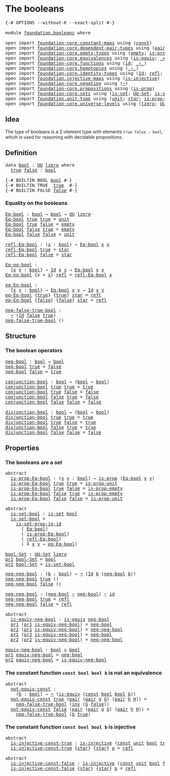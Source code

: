 # The booleans

<pre class="Agda"><a id="25" class="Symbol">{-#</a> <a id="29" class="Keyword">OPTIONS</a> <a id="37" class="Pragma">--without-K</a> <a id="49" class="Pragma">--exact-split</a> <a id="63" class="Symbol">#-}</a>

<a id="68" class="Keyword">module</a> <a id="75" href="foundation.booleans.html" class="Module">foundation.booleans</a> <a id="95" class="Keyword">where</a>

<a id="102" class="Keyword">open</a> <a id="107" class="Keyword">import</a> <a id="114" href="foundation-core.constant-maps.html" class="Module">foundation-core.constant-maps</a> <a id="144" class="Keyword">using</a> <a id="150" class="Symbol">(</a><a id="151" href="foundation-core.constant-maps.html#203" class="Function">const</a><a id="156" class="Symbol">)</a>
<a id="158" class="Keyword">open</a> <a id="163" class="Keyword">import</a> <a id="170" href="foundation-core.dependent-pair-types.html" class="Module">foundation-core.dependent-pair-types</a> <a id="207" class="Keyword">using</a> <a id="213" class="Symbol">(</a><a id="214" href="foundation-core.dependent-pair-types.html#575" class="InductiveConstructor">pair</a><a id="218" class="Symbol">;</a> <a id="220" href="foundation-core.dependent-pair-types.html#592" class="Field">pr1</a><a id="223" class="Symbol">;</a> <a id="225" href="foundation-core.dependent-pair-types.html#604" class="Field">pr2</a><a id="228" class="Symbol">)</a>
<a id="230" class="Keyword">open</a> <a id="235" class="Keyword">import</a> <a id="242" href="foundation-core.empty-types.html" class="Module">foundation-core.empty-types</a> <a id="270" class="Keyword">using</a> <a id="276" class="Symbol">(</a><a id="277" href="foundation-core.empty-types.html#1044" class="Datatype">empty</a><a id="282" class="Symbol">;</a> <a id="284" href="foundation-core.empty-types.html#2364" class="Function">is-prop-empty</a><a id="297" class="Symbol">)</a>
<a id="299" class="Keyword">open</a> <a id="304" class="Keyword">import</a> <a id="311" href="foundation-core.equivalences.html" class="Module">foundation-core.equivalences</a> <a id="340" class="Keyword">using</a> <a id="346" class="Symbol">(</a><a id="347" href="foundation-core.equivalences.html#1542" class="Function">is-equiv</a><a id="355" class="Symbol">;</a> <a id="357" href="foundation-core.equivalences.html#1607" class="Function Operator">_≃_</a><a id="360" class="Symbol">)</a>
<a id="362" class="Keyword">open</a> <a id="367" class="Keyword">import</a> <a id="374" href="foundation-core.functions.html" class="Module">foundation-core.functions</a> <a id="400" class="Keyword">using</a> <a id="406" class="Symbol">(</a><a id="407" href="foundation-core.functions.html#309" class="Function">id</a><a id="409" class="Symbol">;</a> <a id="411" href="foundation-core.functions.html#407" class="Function Operator">_∘_</a><a id="414" class="Symbol">)</a>
<a id="416" class="Keyword">open</a> <a id="421" class="Keyword">import</a> <a id="428" href="foundation-core.homotopies.html" class="Module">foundation-core.homotopies</a> <a id="455" class="Keyword">using</a> <a id="461" class="Symbol">(</a><a id="462" href="foundation-core.homotopies.html#545" class="Function Operator">_~_</a><a id="465" class="Symbol">)</a>
<a id="467" class="Keyword">open</a> <a id="472" class="Keyword">import</a> <a id="479" href="foundation-core.identity-types.html" class="Module">foundation-core.identity-types</a> <a id="510" class="Keyword">using</a> <a id="516" class="Symbol">(</a><a id="517" href="foundation-core.identity-types.html#1754" class="Datatype">Id</a><a id="519" class="Symbol">;</a> <a id="521" href="foundation-core.identity-types.html#1807" class="InductiveConstructor">refl</a><a id="525" class="Symbol">;</a> <a id="527" href="foundation-core.identity-types.html#2716" class="Function">inv</a><a id="530" class="Symbol">)</a>
<a id="532" class="Keyword">open</a> <a id="537" class="Keyword">import</a> <a id="544" href="foundation.injective-maps.html" class="Module">foundation.injective-maps</a> <a id="570" class="Keyword">using</a> <a id="576" class="Symbol">(</a><a id="577" href="foundation.injective-maps.html#1295" class="Function">is-injective</a><a id="589" class="Symbol">)</a>
<a id="591" class="Keyword">open</a> <a id="596" class="Keyword">import</a> <a id="603" href="foundation-core.negation.html" class="Module">foundation-core.negation</a> <a id="628" class="Keyword">using</a> <a id="634" class="Symbol">(</a><a id="635" href="foundation-core.negation.html#452" class="Function">¬</a><a id="636" class="Symbol">)</a>
<a id="638" class="Keyword">open</a> <a id="643" class="Keyword">import</a> <a id="650" href="foundation-core.propositions.html" class="Module">foundation-core.propositions</a> <a id="679" class="Keyword">using</a> <a id="685" class="Symbol">(</a><a id="686" href="foundation-core.propositions.html#1295" class="Function">is-prop</a><a id="693" class="Symbol">)</a>
<a id="695" class="Keyword">open</a> <a id="700" class="Keyword">import</a> <a id="707" href="foundation-core.sets.html" class="Module">foundation-core.sets</a> <a id="728" class="Keyword">using</a> <a id="734" class="Symbol">(</a><a id="735" href="foundation-core.sets.html#1099" class="Function">is-set</a><a id="741" class="Symbol">;</a> <a id="743" href="foundation-core.sets.html#1177" class="Function">UU-Set</a><a id="749" class="Symbol">;</a> <a id="751" href="foundation-core.sets.html#2779" class="Function">is-set-prop-in-id</a><a id="768" class="Symbol">)</a>
<a id="770" class="Keyword">open</a> <a id="775" class="Keyword">import</a> <a id="782" href="foundation.unit-type.html" class="Module">foundation.unit-type</a> <a id="803" class="Keyword">using</a> <a id="809" class="Symbol">(</a><a id="810" href="foundation.unit-type.html#1075" class="Datatype">unit</a><a id="814" class="Symbol">;</a> <a id="816" href="foundation.unit-type.html#1099" class="InductiveConstructor">star</a><a id="820" class="Symbol">;</a> <a id="822" href="foundation.unit-type.html#2889" class="Function">is-prop-unit</a><a id="834" class="Symbol">)</a>
<a id="836" class="Keyword">open</a> <a id="841" class="Keyword">import</a> <a id="848" href="foundation-core.universe-levels.html" class="Module">foundation-core.universe-levels</a> <a id="880" class="Keyword">using</a> <a id="886" class="Symbol">(</a><a id="887" href="Agda.Primitive.html#764" class="Primitive">lzero</a><a id="892" class="Symbol">;</a> <a id="894" href="foundation-core.universe-levels.html#222" class="Primitive">UU</a><a id="896" class="Symbol">)</a>
</pre>
## Idea

The type of booleans is a 2-element type with elements `true false : bool`, which is used for reasoning with decidable propositions.

## Definition

<pre class="Agda"><a id="1069" class="Keyword">data</a> <a id="bool"></a><a id="1074" href="foundation.booleans.html#1074" class="Datatype">bool</a> <a id="1079" class="Symbol">:</a> <a id="1081" href="foundation-core.universe-levels.html#222" class="Primitive">UU</a> <a id="1084" href="Agda.Primitive.html#764" class="Primitive">lzero</a> <a id="1090" class="Keyword">where</a>
  <a id="bool.true"></a><a id="1098" href="foundation.booleans.html#1098" class="InductiveConstructor">true</a> <a id="bool.false"></a><a id="1103" href="foundation.booleans.html#1103" class="InductiveConstructor">false</a> <a id="1109" class="Symbol">:</a> <a id="1111" href="foundation.booleans.html#1074" class="Datatype">bool</a>

<a id="1117" class="Symbol">{-#</a> <a id="1121" class="Keyword">BUILTIN</a> <a id="1129" class="Keyword">BOOL</a> <a id="1134" href="foundation.booleans.html#1074" class="Datatype">bool</a> <a id="1139" class="Symbol">#-}</a>
<a id="1143" class="Symbol">{-#</a> <a id="1147" class="Keyword">BUILTIN</a> <a id="1155" class="Keyword">TRUE</a>  <a id="1161" href="foundation.booleans.html#1098" class="InductiveConstructor">true</a>  <a id="1167" class="Symbol">#-}</a>
<a id="1171" class="Symbol">{-#</a> <a id="1175" class="Keyword">BUILTIN</a> <a id="1183" class="Keyword">FALSE</a> <a id="1189" href="foundation.booleans.html#1103" class="InductiveConstructor">false</a> <a id="1195" class="Symbol">#-}</a>
</pre>
### Equality on the booleans

<pre class="Agda"><a id="Eq-bool"></a><a id="1242" href="foundation.booleans.html#1242" class="Function">Eq-bool</a> <a id="1250" class="Symbol">:</a> <a id="1252" href="foundation.booleans.html#1074" class="Datatype">bool</a> <a id="1257" class="Symbol">→</a> <a id="1259" href="foundation.booleans.html#1074" class="Datatype">bool</a> <a id="1264" class="Symbol">→</a> <a id="1266" href="foundation-core.universe-levels.html#222" class="Primitive">UU</a> <a id="1269" href="Agda.Primitive.html#764" class="Primitive">lzero</a>
<a id="1275" href="foundation.booleans.html#1242" class="Function">Eq-bool</a> <a id="1283" href="foundation.booleans.html#1098" class="InductiveConstructor">true</a> <a id="1288" href="foundation.booleans.html#1098" class="InductiveConstructor">true</a> <a id="1293" class="Symbol">=</a> <a id="1295" href="foundation.unit-type.html#1075" class="Datatype">unit</a>
<a id="1300" href="foundation.booleans.html#1242" class="Function">Eq-bool</a> <a id="1308" href="foundation.booleans.html#1098" class="InductiveConstructor">true</a> <a id="1313" href="foundation.booleans.html#1103" class="InductiveConstructor">false</a> <a id="1319" class="Symbol">=</a> <a id="1321" href="foundation-core.empty-types.html#1044" class="Datatype">empty</a>
<a id="1327" href="foundation.booleans.html#1242" class="Function">Eq-bool</a> <a id="1335" href="foundation.booleans.html#1103" class="InductiveConstructor">false</a> <a id="1341" href="foundation.booleans.html#1098" class="InductiveConstructor">true</a> <a id="1346" class="Symbol">=</a> <a id="1348" href="foundation-core.empty-types.html#1044" class="Datatype">empty</a>
<a id="1354" href="foundation.booleans.html#1242" class="Function">Eq-bool</a> <a id="1362" href="foundation.booleans.html#1103" class="InductiveConstructor">false</a> <a id="1368" href="foundation.booleans.html#1103" class="InductiveConstructor">false</a> <a id="1374" class="Symbol">=</a> <a id="1376" href="foundation.unit-type.html#1075" class="Datatype">unit</a>

<a id="refl-Eq-bool"></a><a id="1382" href="foundation.booleans.html#1382" class="Function">refl-Eq-bool</a> <a id="1395" class="Symbol">:</a> <a id="1397" class="Symbol">(</a><a id="1398" href="foundation.booleans.html#1398" class="Bound">x</a> <a id="1400" class="Symbol">:</a> <a id="1402" href="foundation.booleans.html#1074" class="Datatype">bool</a><a id="1406" class="Symbol">)</a> <a id="1408" class="Symbol">→</a> <a id="1410" href="foundation.booleans.html#1242" class="Function">Eq-bool</a> <a id="1418" href="foundation.booleans.html#1398" class="Bound">x</a> <a id="1420" href="foundation.booleans.html#1398" class="Bound">x</a>
<a id="1422" href="foundation.booleans.html#1382" class="Function">refl-Eq-bool</a> <a id="1435" href="foundation.booleans.html#1098" class="InductiveConstructor">true</a> <a id="1440" class="Symbol">=</a> <a id="1442" href="foundation.unit-type.html#1099" class="InductiveConstructor">star</a>
<a id="1447" href="foundation.booleans.html#1382" class="Function">refl-Eq-bool</a> <a id="1460" href="foundation.booleans.html#1103" class="InductiveConstructor">false</a> <a id="1466" class="Symbol">=</a> <a id="1468" href="foundation.unit-type.html#1099" class="InductiveConstructor">star</a>

<a id="Eq-eq-bool"></a><a id="1474" href="foundation.booleans.html#1474" class="Function">Eq-eq-bool</a> <a id="1485" class="Symbol">:</a>
  <a id="1489" class="Symbol">{</a><a id="1490" href="foundation.booleans.html#1490" class="Bound">x</a> <a id="1492" href="foundation.booleans.html#1492" class="Bound">y</a> <a id="1494" class="Symbol">:</a> <a id="1496" href="foundation.booleans.html#1074" class="Datatype">bool</a><a id="1500" class="Symbol">}</a> <a id="1502" class="Symbol">→</a> <a id="1504" href="foundation-core.identity-types.html#1754" class="Datatype">Id</a> <a id="1507" href="foundation.booleans.html#1490" class="Bound">x</a> <a id="1509" href="foundation.booleans.html#1492" class="Bound">y</a> <a id="1511" class="Symbol">→</a> <a id="1513" href="foundation.booleans.html#1242" class="Function">Eq-bool</a> <a id="1521" href="foundation.booleans.html#1490" class="Bound">x</a> <a id="1523" href="foundation.booleans.html#1492" class="Bound">y</a>
<a id="1525" href="foundation.booleans.html#1474" class="Function">Eq-eq-bool</a> <a id="1536" class="Symbol">{</a><a id="1537" class="Argument">x</a> <a id="1539" class="Symbol">=</a> <a id="1541" href="foundation.booleans.html#1541" class="Bound">x</a><a id="1542" class="Symbol">}</a> <a id="1544" href="foundation-core.identity-types.html#1807" class="InductiveConstructor">refl</a> <a id="1549" class="Symbol">=</a> <a id="1551" href="foundation.booleans.html#1382" class="Function">refl-Eq-bool</a> <a id="1564" href="foundation.booleans.html#1541" class="Bound">x</a>

<a id="eq-Eq-bool"></a><a id="1567" href="foundation.booleans.html#1567" class="Function">eq-Eq-bool</a> <a id="1578" class="Symbol">:</a>
  <a id="1582" class="Symbol">{</a><a id="1583" href="foundation.booleans.html#1583" class="Bound">x</a> <a id="1585" href="foundation.booleans.html#1585" class="Bound">y</a> <a id="1587" class="Symbol">:</a> <a id="1589" href="foundation.booleans.html#1074" class="Datatype">bool</a><a id="1593" class="Symbol">}</a> <a id="1595" class="Symbol">→</a> <a id="1597" href="foundation.booleans.html#1242" class="Function">Eq-bool</a> <a id="1605" href="foundation.booleans.html#1583" class="Bound">x</a> <a id="1607" href="foundation.booleans.html#1585" class="Bound">y</a> <a id="1609" class="Symbol">→</a> <a id="1611" href="foundation-core.identity-types.html#1754" class="Datatype">Id</a> <a id="1614" href="foundation.booleans.html#1583" class="Bound">x</a> <a id="1616" href="foundation.booleans.html#1585" class="Bound">y</a>
<a id="1618" href="foundation.booleans.html#1567" class="Function">eq-Eq-bool</a> <a id="1629" class="Symbol">{</a><a id="1630" href="foundation.booleans.html#1098" class="InductiveConstructor">true</a><a id="1634" class="Symbol">}</a> <a id="1636" class="Symbol">{</a><a id="1637" href="foundation.booleans.html#1098" class="InductiveConstructor">true</a><a id="1641" class="Symbol">}</a> <a id="1643" href="foundation.unit-type.html#1099" class="InductiveConstructor">star</a> <a id="1648" class="Symbol">=</a> <a id="1650" href="foundation-core.identity-types.html#1807" class="InductiveConstructor">refl</a>
<a id="1655" href="foundation.booleans.html#1567" class="Function">eq-Eq-bool</a> <a id="1666" class="Symbol">{</a><a id="1667" href="foundation.booleans.html#1103" class="InductiveConstructor">false</a><a id="1672" class="Symbol">}</a> <a id="1674" class="Symbol">{</a><a id="1675" href="foundation.booleans.html#1103" class="InductiveConstructor">false</a><a id="1680" class="Symbol">}</a> <a id="1682" href="foundation.unit-type.html#1099" class="InductiveConstructor">star</a> <a id="1687" class="Symbol">=</a> <a id="1689" href="foundation-core.identity-types.html#1807" class="InductiveConstructor">refl</a>

<a id="neq-false-true-bool"></a><a id="1695" href="foundation.booleans.html#1695" class="Function">neq-false-true-bool</a> <a id="1715" class="Symbol">:</a>
  <a id="1719" href="foundation-core.negation.html#452" class="Function">¬</a> <a id="1721" class="Symbol">(</a><a id="1722" href="foundation-core.identity-types.html#1754" class="Datatype">Id</a> <a id="1725" href="foundation.booleans.html#1103" class="InductiveConstructor">false</a> <a id="1731" href="foundation.booleans.html#1098" class="InductiveConstructor">true</a><a id="1735" class="Symbol">)</a>
<a id="1737" href="foundation.booleans.html#1695" class="Function">neq-false-true-bool</a> <a id="1757" class="Symbol">()</a>
</pre>
## Structure

### The boolean operators

<pre class="Agda"><a id="neg-bool"></a><a id="1814" href="foundation.booleans.html#1814" class="Function">neg-bool</a> <a id="1823" class="Symbol">:</a> <a id="1825" href="foundation.booleans.html#1074" class="Datatype">bool</a> <a id="1830" class="Symbol">→</a> <a id="1832" href="foundation.booleans.html#1074" class="Datatype">bool</a>
<a id="1837" href="foundation.booleans.html#1814" class="Function">neg-bool</a> <a id="1846" href="foundation.booleans.html#1098" class="InductiveConstructor">true</a> <a id="1851" class="Symbol">=</a> <a id="1853" href="foundation.booleans.html#1103" class="InductiveConstructor">false</a>
<a id="1859" href="foundation.booleans.html#1814" class="Function">neg-bool</a> <a id="1868" href="foundation.booleans.html#1103" class="InductiveConstructor">false</a> <a id="1874" class="Symbol">=</a> <a id="1876" href="foundation.booleans.html#1098" class="InductiveConstructor">true</a>

<a id="conjunction-bool"></a><a id="1882" href="foundation.booleans.html#1882" class="Function">conjunction-bool</a> <a id="1899" class="Symbol">:</a> <a id="1901" href="foundation.booleans.html#1074" class="Datatype">bool</a> <a id="1906" class="Symbol">→</a> <a id="1908" class="Symbol">(</a><a id="1909" href="foundation.booleans.html#1074" class="Datatype">bool</a> <a id="1914" class="Symbol">→</a> <a id="1916" href="foundation.booleans.html#1074" class="Datatype">bool</a><a id="1920" class="Symbol">)</a>
<a id="1922" href="foundation.booleans.html#1882" class="Function">conjunction-bool</a> <a id="1939" href="foundation.booleans.html#1098" class="InductiveConstructor">true</a> <a id="1944" href="foundation.booleans.html#1098" class="InductiveConstructor">true</a> <a id="1949" class="Symbol">=</a> <a id="1951" href="foundation.booleans.html#1098" class="InductiveConstructor">true</a>
<a id="1956" href="foundation.booleans.html#1882" class="Function">conjunction-bool</a> <a id="1973" href="foundation.booleans.html#1098" class="InductiveConstructor">true</a> <a id="1978" href="foundation.booleans.html#1103" class="InductiveConstructor">false</a> <a id="1984" class="Symbol">=</a> <a id="1986" href="foundation.booleans.html#1103" class="InductiveConstructor">false</a>
<a id="1992" href="foundation.booleans.html#1882" class="Function">conjunction-bool</a> <a id="2009" href="foundation.booleans.html#1103" class="InductiveConstructor">false</a> <a id="2015" href="foundation.booleans.html#1098" class="InductiveConstructor">true</a> <a id="2020" class="Symbol">=</a> <a id="2022" href="foundation.booleans.html#1103" class="InductiveConstructor">false</a>
<a id="2028" href="foundation.booleans.html#1882" class="Function">conjunction-bool</a> <a id="2045" href="foundation.booleans.html#1103" class="InductiveConstructor">false</a> <a id="2051" href="foundation.booleans.html#1103" class="InductiveConstructor">false</a> <a id="2057" class="Symbol">=</a> <a id="2059" href="foundation.booleans.html#1103" class="InductiveConstructor">false</a>

<a id="disjunction-bool"></a><a id="2066" href="foundation.booleans.html#2066" class="Function">disjunction-bool</a> <a id="2083" class="Symbol">:</a> <a id="2085" href="foundation.booleans.html#1074" class="Datatype">bool</a> <a id="2090" class="Symbol">→</a> <a id="2092" class="Symbol">(</a><a id="2093" href="foundation.booleans.html#1074" class="Datatype">bool</a> <a id="2098" class="Symbol">→</a> <a id="2100" href="foundation.booleans.html#1074" class="Datatype">bool</a><a id="2104" class="Symbol">)</a>
<a id="2106" href="foundation.booleans.html#2066" class="Function">disjunction-bool</a> <a id="2123" href="foundation.booleans.html#1098" class="InductiveConstructor">true</a> <a id="2128" href="foundation.booleans.html#1098" class="InductiveConstructor">true</a> <a id="2133" class="Symbol">=</a> <a id="2135" href="foundation.booleans.html#1098" class="InductiveConstructor">true</a>
<a id="2140" href="foundation.booleans.html#2066" class="Function">disjunction-bool</a> <a id="2157" href="foundation.booleans.html#1098" class="InductiveConstructor">true</a> <a id="2162" href="foundation.booleans.html#1103" class="InductiveConstructor">false</a> <a id="2168" class="Symbol">=</a> <a id="2170" href="foundation.booleans.html#1098" class="InductiveConstructor">true</a>
<a id="2175" href="foundation.booleans.html#2066" class="Function">disjunction-bool</a> <a id="2192" href="foundation.booleans.html#1103" class="InductiveConstructor">false</a> <a id="2198" href="foundation.booleans.html#1098" class="InductiveConstructor">true</a> <a id="2203" class="Symbol">=</a> <a id="2205" href="foundation.booleans.html#1098" class="InductiveConstructor">true</a>
<a id="2210" href="foundation.booleans.html#2066" class="Function">disjunction-bool</a> <a id="2227" href="foundation.booleans.html#1103" class="InductiveConstructor">false</a> <a id="2233" href="foundation.booleans.html#1103" class="InductiveConstructor">false</a> <a id="2239" class="Symbol">=</a> <a id="2241" href="foundation.booleans.html#1103" class="InductiveConstructor">false</a>
</pre>
## Properties

### The booleans are a set

<pre class="Agda"><a id="2303" class="Keyword">abstract</a>
  <a id="is-prop-Eq-bool"></a><a id="2314" href="foundation.booleans.html#2314" class="Function">is-prop-Eq-bool</a> <a id="2330" class="Symbol">:</a> <a id="2332" class="Symbol">(</a><a id="2333" href="foundation.booleans.html#2333" class="Bound">x</a> <a id="2335" href="foundation.booleans.html#2335" class="Bound">y</a> <a id="2337" class="Symbol">:</a> <a id="2339" href="foundation.booleans.html#1074" class="Datatype">bool</a><a id="2343" class="Symbol">)</a> <a id="2345" class="Symbol">→</a> <a id="2347" href="foundation-core.propositions.html#1295" class="Function">is-prop</a> <a id="2355" class="Symbol">(</a><a id="2356" href="foundation.booleans.html#1242" class="Function">Eq-bool</a> <a id="2364" href="foundation.booleans.html#2333" class="Bound">x</a> <a id="2366" href="foundation.booleans.html#2335" class="Bound">y</a><a id="2367" class="Symbol">)</a>
  <a id="2371" href="foundation.booleans.html#2314" class="Function">is-prop-Eq-bool</a> <a id="2387" href="foundation.booleans.html#1098" class="InductiveConstructor">true</a> <a id="2392" href="foundation.booleans.html#1098" class="InductiveConstructor">true</a> <a id="2397" class="Symbol">=</a> <a id="2399" href="foundation.unit-type.html#2889" class="Function">is-prop-unit</a>
  <a id="2414" href="foundation.booleans.html#2314" class="Function">is-prop-Eq-bool</a> <a id="2430" href="foundation.booleans.html#1098" class="InductiveConstructor">true</a> <a id="2435" href="foundation.booleans.html#1103" class="InductiveConstructor">false</a> <a id="2441" class="Symbol">=</a> <a id="2443" href="foundation-core.empty-types.html#2364" class="Function">is-prop-empty</a>
  <a id="2459" href="foundation.booleans.html#2314" class="Function">is-prop-Eq-bool</a> <a id="2475" href="foundation.booleans.html#1103" class="InductiveConstructor">false</a> <a id="2481" href="foundation.booleans.html#1098" class="InductiveConstructor">true</a> <a id="2486" class="Symbol">=</a> <a id="2488" href="foundation-core.empty-types.html#2364" class="Function">is-prop-empty</a>
  <a id="2504" href="foundation.booleans.html#2314" class="Function">is-prop-Eq-bool</a> <a id="2520" href="foundation.booleans.html#1103" class="InductiveConstructor">false</a> <a id="2526" href="foundation.booleans.html#1103" class="InductiveConstructor">false</a> <a id="2532" class="Symbol">=</a> <a id="2534" href="foundation.unit-type.html#2889" class="Function">is-prop-unit</a>

<a id="2548" class="Keyword">abstract</a>
  <a id="is-set-bool"></a><a id="2559" href="foundation.booleans.html#2559" class="Function">is-set-bool</a> <a id="2571" class="Symbol">:</a> <a id="2573" href="foundation-core.sets.html#1099" class="Function">is-set</a> <a id="2580" href="foundation.booleans.html#1074" class="Datatype">bool</a>
  <a id="2587" href="foundation.booleans.html#2559" class="Function">is-set-bool</a> <a id="2599" class="Symbol">=</a>
    <a id="2605" href="foundation-core.sets.html#2779" class="Function">is-set-prop-in-id</a>
      <a id="2629" class="Symbol">(</a> <a id="2631" href="foundation.booleans.html#1242" class="Function">Eq-bool</a><a id="2638" class="Symbol">)</a>
      <a id="2646" class="Symbol">(</a> <a id="2648" href="foundation.booleans.html#2314" class="Function">is-prop-Eq-bool</a><a id="2663" class="Symbol">)</a>
      <a id="2671" class="Symbol">(</a> <a id="2673" href="foundation.booleans.html#1382" class="Function">refl-Eq-bool</a><a id="2685" class="Symbol">)</a>
      <a id="2693" class="Symbol">(</a> <a id="2695" class="Symbol">λ</a> <a id="2697" href="foundation.booleans.html#2697" class="Bound">x</a> <a id="2699" href="foundation.booleans.html#2699" class="Bound">y</a> <a id="2701" class="Symbol">→</a> <a id="2703" href="foundation.booleans.html#1567" class="Function">eq-Eq-bool</a><a id="2713" class="Symbol">)</a>

<a id="bool-Set"></a><a id="2716" href="foundation.booleans.html#2716" class="Function">bool-Set</a> <a id="2725" class="Symbol">:</a> <a id="2727" href="foundation-core.sets.html#1177" class="Function">UU-Set</a> <a id="2734" href="Agda.Primitive.html#764" class="Primitive">lzero</a>
<a id="2740" href="foundation-core.dependent-pair-types.html#592" class="Field">pr1</a> <a id="2744" href="foundation.booleans.html#2716" class="Function">bool-Set</a> <a id="2753" class="Symbol">=</a> <a id="2755" href="foundation.booleans.html#1074" class="Datatype">bool</a>
<a id="2760" href="foundation-core.dependent-pair-types.html#604" class="Field">pr2</a> <a id="2764" href="foundation.booleans.html#2716" class="Function">bool-Set</a> <a id="2773" class="Symbol">=</a> <a id="2775" href="foundation.booleans.html#2559" class="Function">is-set-bool</a>
</pre>

<pre class="Agda"><a id="neq-neg-bool"></a><a id="2801" href="foundation.booleans.html#2801" class="Function">neq-neg-bool</a> <a id="2814" class="Symbol">:</a> <a id="2816" class="Symbol">(</a><a id="2817" href="foundation.booleans.html#2817" class="Bound">b</a> <a id="2819" class="Symbol">:</a> <a id="2821" href="foundation.booleans.html#1074" class="Datatype">bool</a><a id="2825" class="Symbol">)</a> <a id="2827" class="Symbol">→</a> <a id="2829" href="foundation-core.negation.html#452" class="Function">¬</a> <a id="2831" class="Symbol">(</a><a id="2832" href="foundation-core.identity-types.html#1754" class="Datatype">Id</a> <a id="2835" href="foundation.booleans.html#2817" class="Bound">b</a> <a id="2837" class="Symbol">(</a><a id="2838" href="foundation.booleans.html#1814" class="Function">neg-bool</a> <a id="2847" href="foundation.booleans.html#2817" class="Bound">b</a><a id="2848" class="Symbol">))</a>
<a id="2851" href="foundation.booleans.html#2801" class="Function">neq-neg-bool</a> <a id="2864" href="foundation.booleans.html#1098" class="InductiveConstructor">true</a> <a id="2869" class="Symbol">()</a>
<a id="2872" href="foundation.booleans.html#2801" class="Function">neq-neg-bool</a> <a id="2885" href="foundation.booleans.html#1103" class="InductiveConstructor">false</a> <a id="2891" class="Symbol">()</a>

<a id="neg-neg-bool"></a><a id="2895" href="foundation.booleans.html#2895" class="Function">neg-neg-bool</a> <a id="2908" class="Symbol">:</a> <a id="2910" class="Symbol">(</a><a id="2911" href="foundation.booleans.html#1814" class="Function">neg-bool</a> <a id="2920" href="foundation-core.functions.html#407" class="Function Operator">∘</a> <a id="2922" href="foundation.booleans.html#1814" class="Function">neg-bool</a><a id="2930" class="Symbol">)</a> <a id="2932" href="foundation-core.homotopies.html#545" class="Function Operator">~</a> <a id="2934" href="foundation-core.functions.html#309" class="Function">id</a>
<a id="2937" href="foundation.booleans.html#2895" class="Function">neg-neg-bool</a> <a id="2950" href="foundation.booleans.html#1098" class="InductiveConstructor">true</a> <a id="2955" class="Symbol">=</a> <a id="2957" href="foundation-core.identity-types.html#1807" class="InductiveConstructor">refl</a>
<a id="2962" href="foundation.booleans.html#2895" class="Function">neg-neg-bool</a> <a id="2975" href="foundation.booleans.html#1103" class="InductiveConstructor">false</a> <a id="2981" class="Symbol">=</a> <a id="2983" href="foundation-core.identity-types.html#1807" class="InductiveConstructor">refl</a>

<a id="2989" class="Keyword">abstract</a>
  <a id="is-equiv-neg-bool"></a><a id="3000" href="foundation.booleans.html#3000" class="Function">is-equiv-neg-bool</a> <a id="3018" class="Symbol">:</a> <a id="3020" href="foundation-core.equivalences.html#1542" class="Function">is-equiv</a> <a id="3029" href="foundation.booleans.html#1814" class="Function">neg-bool</a>
  <a id="3040" href="foundation-core.dependent-pair-types.html#592" class="Field">pr1</a> <a id="3044" class="Symbol">(</a><a id="3045" href="foundation-core.dependent-pair-types.html#592" class="Field">pr1</a> <a id="3049" href="foundation.booleans.html#3000" class="Function">is-equiv-neg-bool</a><a id="3066" class="Symbol">)</a> <a id="3068" class="Symbol">=</a> <a id="3070" href="foundation.booleans.html#1814" class="Function">neg-bool</a>
  <a id="3081" href="foundation-core.dependent-pair-types.html#604" class="Field">pr2</a> <a id="3085" class="Symbol">(</a><a id="3086" href="foundation-core.dependent-pair-types.html#592" class="Field">pr1</a> <a id="3090" href="foundation.booleans.html#3000" class="Function">is-equiv-neg-bool</a><a id="3107" class="Symbol">)</a> <a id="3109" class="Symbol">=</a> <a id="3111" href="foundation.booleans.html#2895" class="Function">neg-neg-bool</a>
  <a id="3126" href="foundation-core.dependent-pair-types.html#592" class="Field">pr1</a> <a id="3130" class="Symbol">(</a><a id="3131" href="foundation-core.dependent-pair-types.html#604" class="Field">pr2</a> <a id="3135" href="foundation.booleans.html#3000" class="Function">is-equiv-neg-bool</a><a id="3152" class="Symbol">)</a> <a id="3154" class="Symbol">=</a> <a id="3156" href="foundation.booleans.html#1814" class="Function">neg-bool</a>
  <a id="3167" href="foundation-core.dependent-pair-types.html#604" class="Field">pr2</a> <a id="3171" class="Symbol">(</a><a id="3172" href="foundation-core.dependent-pair-types.html#604" class="Field">pr2</a> <a id="3176" href="foundation.booleans.html#3000" class="Function">is-equiv-neg-bool</a><a id="3193" class="Symbol">)</a> <a id="3195" class="Symbol">=</a> <a id="3197" href="foundation.booleans.html#2895" class="Function">neg-neg-bool</a>

<a id="equiv-neg-bool"></a><a id="3211" href="foundation.booleans.html#3211" class="Function">equiv-neg-bool</a> <a id="3226" class="Symbol">:</a> <a id="3228" href="foundation.booleans.html#1074" class="Datatype">bool</a> <a id="3233" href="foundation-core.equivalences.html#1607" class="Function Operator">≃</a> <a id="3235" href="foundation.booleans.html#1074" class="Datatype">bool</a>
<a id="3240" href="foundation-core.dependent-pair-types.html#592" class="Field">pr1</a> <a id="3244" href="foundation.booleans.html#3211" class="Function">equiv-neg-bool</a> <a id="3259" class="Symbol">=</a> <a id="3261" href="foundation.booleans.html#1814" class="Function">neg-bool</a>
<a id="3270" href="foundation-core.dependent-pair-types.html#604" class="Field">pr2</a> <a id="3274" href="foundation.booleans.html#3211" class="Function">equiv-neg-bool</a> <a id="3289" class="Symbol">=</a> <a id="3291" href="foundation.booleans.html#3000" class="Function">is-equiv-neg-bool</a>
</pre>
### The constant function `const bool bool b` is not an equivalence

<pre class="Agda"><a id="3391" class="Keyword">abstract</a>
  <a id="not-equiv-const"></a><a id="3402" href="foundation.booleans.html#3402" class="Function">not-equiv-const</a> <a id="3418" class="Symbol">:</a>
    <a id="3424" class="Symbol">(</a><a id="3425" href="foundation.booleans.html#3425" class="Bound">b</a> <a id="3427" class="Symbol">:</a> <a id="3429" href="foundation.booleans.html#1074" class="Datatype">bool</a><a id="3433" class="Symbol">)</a> <a id="3435" class="Symbol">→</a> <a id="3437" href="foundation-core.negation.html#452" class="Function">¬</a> <a id="3439" class="Symbol">(</a><a id="3440" href="foundation-core.equivalences.html#1542" class="Function">is-equiv</a> <a id="3449" class="Symbol">(</a><a id="3450" href="foundation-core.constant-maps.html#203" class="Function">const</a> <a id="3456" href="foundation.booleans.html#1074" class="Datatype">bool</a> <a id="3461" href="foundation.booleans.html#1074" class="Datatype">bool</a> <a id="3466" href="foundation.booleans.html#3425" class="Bound">b</a><a id="3467" class="Symbol">))</a>
  <a id="3472" href="foundation.booleans.html#3402" class="Function">not-equiv-const</a> <a id="3488" href="foundation.booleans.html#1098" class="InductiveConstructor">true</a> <a id="3493" class="Symbol">(</a><a id="3494" href="foundation-core.dependent-pair-types.html#575" class="InductiveConstructor">pair</a> <a id="3499" class="Symbol">(</a><a id="3500" href="foundation-core.dependent-pair-types.html#575" class="InductiveConstructor">pair</a> <a id="3505" href="foundation.booleans.html#3505" class="Bound">g</a> <a id="3507" href="foundation.booleans.html#3507" class="Bound">G</a><a id="3508" class="Symbol">)</a> <a id="3510" class="Symbol">(</a><a id="3511" href="foundation-core.dependent-pair-types.html#575" class="InductiveConstructor">pair</a> <a id="3516" href="foundation.booleans.html#3516" class="Bound">h</a> <a id="3518" href="foundation.booleans.html#3518" class="Bound">H</a><a id="3519" class="Symbol">))</a> <a id="3522" class="Symbol">=</a>
    <a id="3528" href="foundation.booleans.html#1695" class="Function">neq-false-true-bool</a> <a id="3548" class="Symbol">(</a><a id="3549" href="foundation-core.identity-types.html#2716" class="Function">inv</a> <a id="3553" class="Symbol">(</a><a id="3554" href="foundation.booleans.html#3507" class="Bound">G</a> <a id="3556" href="foundation.booleans.html#1103" class="InductiveConstructor">false</a><a id="3561" class="Symbol">))</a>
  <a id="3566" href="foundation.booleans.html#3402" class="Function">not-equiv-const</a> <a id="3582" href="foundation.booleans.html#1103" class="InductiveConstructor">false</a> <a id="3588" class="Symbol">(</a><a id="3589" href="foundation-core.dependent-pair-types.html#575" class="InductiveConstructor">pair</a> <a id="3594" class="Symbol">(</a><a id="3595" href="foundation-core.dependent-pair-types.html#575" class="InductiveConstructor">pair</a> <a id="3600" href="foundation.booleans.html#3600" class="Bound">g</a> <a id="3602" href="foundation.booleans.html#3602" class="Bound">G</a><a id="3603" class="Symbol">)</a> <a id="3605" class="Symbol">(</a><a id="3606" href="foundation-core.dependent-pair-types.html#575" class="InductiveConstructor">pair</a> <a id="3611" href="foundation.booleans.html#3611" class="Bound">h</a> <a id="3613" href="foundation.booleans.html#3613" class="Bound">H</a><a id="3614" class="Symbol">))</a> <a id="3617" class="Symbol">=</a>
    <a id="3623" href="foundation.booleans.html#1695" class="Function">neq-false-true-bool</a> <a id="3643" class="Symbol">(</a><a id="3644" href="foundation.booleans.html#3602" class="Bound">G</a> <a id="3646" href="foundation.booleans.html#1098" class="InductiveConstructor">true</a><a id="3650" class="Symbol">)</a>
</pre>
### The constant function `const bool bool b` is injective

<pre class="Agda"><a id="3725" class="Keyword">abstract</a>
  <a id="is-injective-const-true"></a><a id="3736" href="foundation.booleans.html#3736" class="Function">is-injective-const-true</a> <a id="3760" class="Symbol">:</a> <a id="3762" href="foundation.injective-maps.html#1295" class="Function">is-injective</a> <a id="3775" class="Symbol">(</a><a id="3776" href="foundation-core.constant-maps.html#203" class="Function">const</a> <a id="3782" href="foundation.unit-type.html#1075" class="Datatype">unit</a> <a id="3787" href="foundation.booleans.html#1074" class="Datatype">bool</a> <a id="3792" href="foundation.booleans.html#1098" class="InductiveConstructor">true</a><a id="3796" class="Symbol">)</a>
  <a id="3800" href="foundation.booleans.html#3736" class="Function">is-injective-const-true</a> <a id="3824" class="Symbol">{</a><a id="3825" href="foundation.unit-type.html#1099" class="InductiveConstructor">star</a><a id="3829" class="Symbol">}</a> <a id="3831" class="Symbol">{</a><a id="3832" href="foundation.unit-type.html#1099" class="InductiveConstructor">star</a><a id="3836" class="Symbol">}</a> <a id="3838" href="foundation.booleans.html#3838" class="Bound">p</a> <a id="3840" class="Symbol">=</a> <a id="3842" href="foundation-core.identity-types.html#1807" class="InductiveConstructor">refl</a>

<a id="3848" class="Keyword">abstract</a>
  <a id="is-injective-const-false"></a><a id="3859" href="foundation.booleans.html#3859" class="Function">is-injective-const-false</a> <a id="3884" class="Symbol">:</a> <a id="3886" href="foundation.injective-maps.html#1295" class="Function">is-injective</a> <a id="3899" class="Symbol">(</a><a id="3900" href="foundation-core.constant-maps.html#203" class="Function">const</a> <a id="3906" href="foundation.unit-type.html#1075" class="Datatype">unit</a> <a id="3911" href="foundation.booleans.html#1074" class="Datatype">bool</a> <a id="3916" href="foundation.booleans.html#1103" class="InductiveConstructor">false</a><a id="3921" class="Symbol">)</a>
  <a id="3925" href="foundation.booleans.html#3859" class="Function">is-injective-const-false</a> <a id="3950" class="Symbol">{</a><a id="3951" href="foundation.unit-type.html#1099" class="InductiveConstructor">star</a><a id="3955" class="Symbol">}</a> <a id="3957" class="Symbol">{</a><a id="3958" href="foundation.unit-type.html#1099" class="InductiveConstructor">star</a><a id="3962" class="Symbol">}</a> <a id="3964" href="foundation.booleans.html#3964" class="Bound">p</a> <a id="3966" class="Symbol">=</a> <a id="3968" href="foundation-core.identity-types.html#1807" class="InductiveConstructor">refl</a>
</pre>